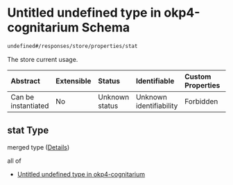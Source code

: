 # Untitled undefined type in okp4-cognitarium Schema

```txt
undefined#/responses/store/properties/stat
```

The store current usage.

| Abstract            | Extensible | Status         | Identifiable            | Custom Properties | Additional Properties | Access Restrictions | Defined In                                                                     |
| :------------------ | :--------- | :------------- | :---------------------- | :---------------- | :-------------------- | :------------------ | :----------------------------------------------------------------------------- |
| Can be instantiated | No         | Unknown status | Unknown identifiability | Forbidden         | Allowed               | none                | [okp4-cognitarium.json\*](schema/okp4-cognitarium.json "open original schema") |

## stat Type

merged type ([Details](okp4-cognitarium-responses-storeresponse-properties-stat.md))

all of

* [Untitled undefined type in okp4-cognitarium](okp4-cognitarium-responses-storeresponse-properties-stat-allof-0.md "check type definition")
